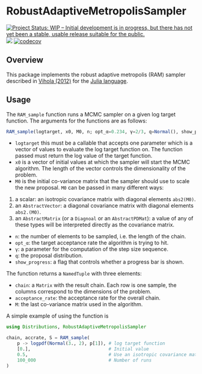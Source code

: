 # RobustAdaptiveMetropolisSampler

[![Project Status: WIP – Initial development is in progress, but there has not yet been a stable, usable release suitable for the public.](https://www.repostatus.org/badges/latest/wip.svg)](https://www.repostatus.org/#wip)
![](https://github.com/anthofflab/RobustAdaptiveMetropolisSampler.jl/workflows/Run%20CI%20on%20master/badge.svg)
[![codecov](https://codecov.io/gh/anthofflab/RobustAdaptiveMetropolisSampler.jl/branch/master/graph/badge.svg)](https://codecov.io/gh/anthofflab/RobustAdaptiveMetropolisSampler.jl)

## Overview

This package implements the robust adaptive metropolis (RAM) sampler described in [Vihola (2012)](https://doi.org/10.1007/s11222-011-9269-5) for the [Julia language](https://www.julialang.org).

## Usage

The `RAM_sample` function runs a MCMC sampler on a given log target function. The arguments for the functions are as follows:

```julia
RAM_sample(logtarget, x0, M0, n; opt_α=0.234, γ=2/3, q=Normal(), show_progress=true)
```

* `logtarget` this must be a callable that accepts one parameter which is a vector of values to evaluate the log target function on. The function passed must return the log value of the target function.
* `x0` is a vector of initial values at which the sampler will start the MCMC algorithm. The length of the vector controls the dimensionality of the problem.
* `M0` is the initial co-variance matrix that the sampler should use to scale the new proposal. `M0` can be passed in many different ways:
1) a scalar: an isotropic covariance matrix with diagonal elements `abs2(M0)`.
2) an `AbstractVector`: a diagonal covariance matrix with diagonal elements `abs2.(M0)`.
3) an `AbstractMatrix` (or a `Diagnoal` or an `AbstractPDMat`): a value of any of these types will be interpreted directly as the covariance matrix.
* `n`: the number of elements to be sampled, i.e. the length of the chain.
* `opt_α`: the target acceptance rate the algorithm is trying to hit.
* `γ`: a parameter for the computation of the step size sequence.
* `q`: the proposal distribution.
* `show_progress`: a flag that controls whether a progress bar is shown.

The function returns a `NamedTuple` with three elements:
* `chain`: a `Matrix` with the result chain. Each row is one sample, the columns correspond to the dimensions of the problem.
* `acceptance_rate`: the acceptance rate for the overall chain.
* `M`: the last co-variance matrix used in the algorithm.

A simple example of using the function is

```julia
using Distributions, RobustAdaptiveMetropolisSampler

chain, accrate, S = RAM_sample(
    p -> logpdf(Normal(3., 2), p[1]), # log target function
    [0.],                             # Initial value
    0.5,                              # Use an isotropic covariance matrix with diagonal elements abs2(0.5)
    100_000                           # Number of runs
)
```
